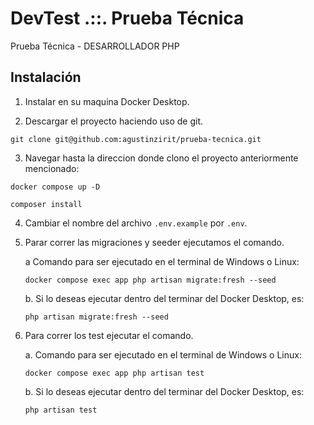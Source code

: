 # DevTest .::. Prueba Técnica
Prueba Técnica - DESARROLLADOR PHP

## Instalación
1. Instalar en su maquina Docker Desktop.

2. Descargar el proyecto haciendo uso de git.
```
git clone git@github.com:agustinzirit/prueba-tecnica.git
```
3. Navegar hasta la direccion donde clono el proyecto anteriormente mencionado:
```
docker compose up -D
```
```
composer install
```
4. Cambiar el nombre del archivo `.env.example` por `.env`.

5. Parar correr las migraciones y seeder ejecutamos el comando.

    a Comando para ser ejecutado en el terminal de Windows o Linux:
    ```
    docker compose exec app php artisan migrate:fresh --seed
    ```
    b. Si lo deseas ejecutar dentro del terminar del Docker Desktop, es:
    ```
    php artisan migrate:fresh --seed
    ```
6. Para correr los test ejecutar el comando.

    a. Comando para ser ejecutado en el terminal de Windows o Linux:
    ```
    docker compose exec app php artisan test
    ```
    b. Si lo deseas ejecutar dentro del terminar del Docker Desktop, es:
    ```
    php artisan test
    ```
